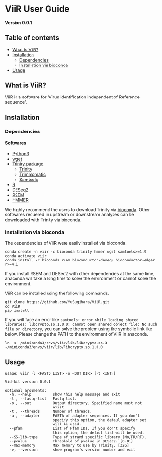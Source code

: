# ViiR User Guide
#### Version 0.0.1

## Table of contents
- [What is ViiR?](#What-is-ViiR)
- [Installation](#Installation)
  + [Dependencies](#Dependencies)
  + [Installation via bioconda](#Installation-via-bioconda)
- [Usage](#Usage)


## What is ViiR?

ViiR is a software for 'Virus identification independent of Reference sequence'.

## Installation
### Dependencies
#### Softwares
- [Python3](https://www.python.org/downloads/)
- [wget](https://www.gnu.org/software/wget/)
- [Trinity package](https://github.com/trinityrnaseq/trinityrnaseq)
  + [Trinity](https://github.com/trinityrnaseq/trinityrnaseq)
  + [Trimmomatic](http://www.usadellab.org/cms/?page=trimmomatic)
  + [Samtools](http://www.htslib.org/doc/samtools.html)
- [R](https://www.r-project.org/)
- [DESeq2](https://bioconductor.org/packages/3.14/bioc/vignettes/DESeq2/inst/doc/DESeq2.html)
- [RSEM](https://deweylab.github.io/RSEM/)
- [HMMER](http://hmmer.org/)

We highly recommend the users to download Trinity via [bioconda](https://bioconda.github.io/).
Other softwares requered in upstream or downstream analyses can be downloaded with Trinity via bioconda.


### Installation via bioconda
The dependencies of ViiR were easily installed via [bioconda](https://bioconda.github.io/index.html).

```
conda create -n viir -c bioconda trinity hmmer wget samtools>=1.9
conda activate viir
conda install -c bioconda rsem bioconductor-deseq2 bioconductor-edger r>=4.1
```

If you install RSEM and DESeq2 with other dependencies at the same time, anaconda will take a long time to solve the environment or cannot solve the environment.

ViiR can be installed using the following commands.
```
git clone https://github.com/YuSugihara/ViiR.git
cd ViiR
pip install . 
```


If you will face an error like ```samtools: error while loading shared libraries: libcrypto.so.1.0.0: cannot open shared object file: No such file or directory```, you can solve the problem using the symbolic link like below. Please change the PATH to the environment of ViiR in anaconda.
```
ln -s ~/miniconda3/envs/viir/lib/libcrypto.so.3 ~/miniconda3/envs/viir/lib/libcrypto.so.1.0.0
```



## Usage

```
usage: viir -l <FASTQ_LIST> -o <OUT_DIR> [-t <INT>]

Vid-kit version 0.0.1

optional arguments:
  -h, --help          show this help message and exit
  -l , --fastq-list   Fastq list.
  -o , --out          Output directory. Specified name must not
                      exist.
  -t , --threads      Number of threads.
  -a , --adapter      FASTA of adapter sequences. If you don't
                      specify this option, the defaul adapter set
                      will be used.
  --pfam              List of Pfam IDs. If you don't specify
                      this option, the defaul list will be used.
  --SS-lib-type       Type of strand specific library (No/FR/RF).
  --pvalue            Threshold of pvalue in DESeq2. [0.01]
  --max-memory        Max memory to use by Trinity. [32G]
  -v, --version       show program's version number and exit
```

